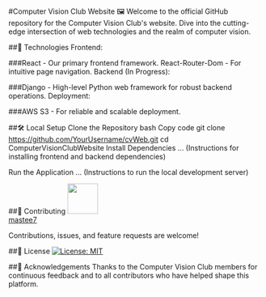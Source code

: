 #Computer Vision Club Website 🖼️
Welcome to the official GitHub repository for the Computer Vision Club's website. Dive into the cutting-edge intersection of web technologies and the realm of computer vision.

##🚀 Technologies
Frontend:

###React - Our primary frontend framework.
React-Router-Dom - For intuitive page navigation.
Backend (In Progress):

###Django - High-level Python web framework for robust backend operations.
Deployment:

###AWS S3 - For reliable and scalable deployment.

##🛠️ Local Setup
Clone the Repository
bash
Copy code
git clone https://github.com/YourUsername/cvWeb.git
cd ComputerVisionClubWebsite
Install Dependencies
... (Instructions for installing frontend and backend dependencies)

Run the Application
... (Instructions to run the local development server)

##🙌 Contributing
[<img src="https://github.com/mastee7.png" width="60px"/><br /><sub><a href="https://github.com/mastee7">mastee7</a></sub>](https://github.com/mastee7/cvWeb)

Contributions, issues, and feature requests are welcome!

##📜 License
[![License: MIT](https://img.shields.io/badge/License-MIT-yellow.svg)](https://opensource.org/licenses/MIT)

##🙏 Acknowledgements
Thanks to the Computer Vision Club members for continuous feedback and to all contributors who have helped shape this platform.
